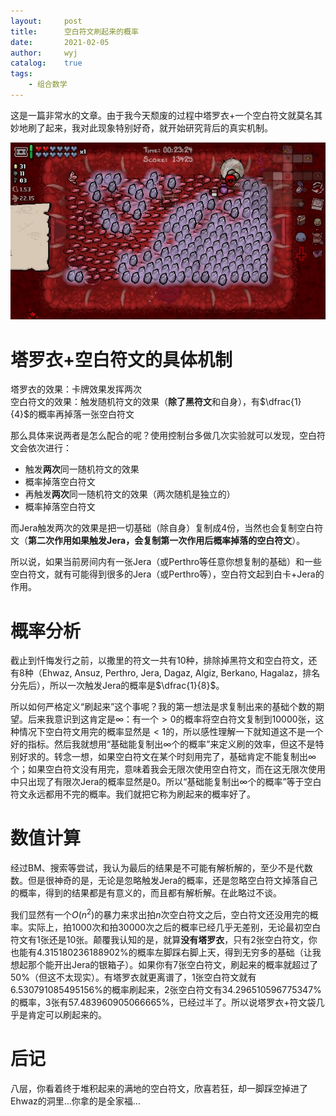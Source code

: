 ```yaml
---
layout:		post
title:		空白符文刷起来的概率
date:		2021-02-05
author:		wyj
catalog:	true
tags:
    - 组合数学
---
```


这是一篇非常水的文章。由于我今天颓废的过程中塔罗衣+一个空白符文就莫名其妙地刷了起来，我对此现象特别好奇，就开始研究背后的真实机制。

![](/img/20210205/1.jpg)

# 塔罗衣+空白符文的具体机制

塔罗衣的效果：卡牌效果发挥两次  
空白符文的效果：触发随机符文的效果（**除了黑符文**和自身），有$\dfrac{1}{4}$的概率再掉落一张空白符文

那么具体来说两者是怎么配合的呢？使用控制台多做几次实验就可以发现，空白符文会依次进行：

- 触发**两次**同一随机符文的效果
- 概率掉落空白符文
- 再触发**两次**同一随机符文的效果（两次随机是独立的）
- 概率掉落空白符文

而Jera触发两次的效果是把一切基础（除自身）复制成$4$份，当然也会复制空白符文（**第二次作用如果触发Jera，会复制第一次作用后概率掉落的空白符文**）。

所以说，如果当前房间内有一张Jera（或Perthro等任意你想复制的基础）和一些空白符文，就有可能得到很多的Jera（或Perthro等），空白符文起到白卡+Jera的作用。

# 概率分析

截止到忏悔发行之前，以撒里的符文一共有$10$种，排除掉黑符文和空白符文，还有$8$种（Ehwaz, Ansuz, Perthro, Jera, Dagaz, Algiz, Berkano, Hagalaz，排名分先后），所以一次触发Jera的概率是$\dfrac{1}{8}$。

所以如何严格定义“刷起来”这个事呢？我的第一想法是求复制出来的基础个数的期望。后来我意识到这肯定是$\infty$：有一个$\gt 0$的概率将空白符文复制到$10000$张，这种情况下空白符文用完的概率显然是$\lt 1$的，所以感性理解一下就知道这不是一个好的指标。然后我就想用“基础能复制出$\infty$个的概率”来定义刷的效率，但这不是特别好求的。转念一想，如果空白符文在某个时刻用完了，基础肯定不能复制出$\infty$个；如果空白符文没有用完，意味着我会无限次使用空白符文，而在这无限次使用中只出现了有限次Jera的概率显然是$0$。所以“基础能复制出$\infty$个的概率”等于空白符文永远都用不完的概率。我们就把它称为刷起来的概率好了。

# 数值计算

经过BM、搜索等尝试，我认为最后的结果是不可能有解析解的，至少不是代数数。但是很神奇的是，无论是忽略触发Jera的概率，还是忽略空白符文掉落自己的概率，得到的结果都是有意义的，而且都有解析解。在此略过不谈。

我们显然有一个$O(n^2)$的暴力来求出拍$n$次空白符文之后，空白符文还没用完的概率。实际上，拍$1000$次和拍$30000$次之后的概率已经几乎无差别，无论最初空白符文有$1$张还是$10$张。颠覆我认知的是，就算**没有塔罗衣**，只有$2$张空白符文，你也能有$4.315180236188902\%$的概率左脚踩右脚上天，得到无穷多的基础（让我想起那个能开出Jera的银箱子）。如果你有$7$张空白符文，刷起来的概率就超过了50%（但这不太现实）。有塔罗衣就更离谱了，$1$张空白符文就有$6.530791085495156\%$的概率刷起来，$2$张空白符文有$34.296510596775347\%$的概率，$3$张有$57.483960905066665\%$，已经过半了。所以说塔罗衣+符文袋几乎是肯定可以刷起来的。

# 后记

八层，你看着终于堆积起来的满地的空白符文，欣喜若狂，却一脚踩空掉进了Ehwaz的洞里$\dots$你拿的是全家福$\dots$
